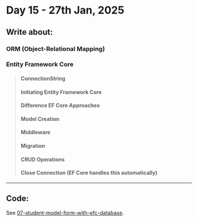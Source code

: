 # Day 15 - 27th Jan, 2025

## Write about:

### ORM (Object-Relational Mapping)

### Entity Framework Core
> #### ConnectionString
> #### Initiating Entity Framework Core
> #### Difference EF Core Approaches
> #### Model Creation
> #### Middleware
> #### Migration
> #### CRUD Operations
> #### Close Connection (EF Core handles this automatically)

---

## Code:

See [07-student-model-form-with-efc-database](../applications/07-student-model-form-with-efc-database/).